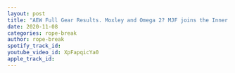 ```yaml
---
layout: post
title: "AEW Full Gear Results. Moxley and Omega 2? MJF joins the Inner Circle? Young Bucks new champions"
date: 2020-11-08
categories: rope-break
author: rope-break
spotify_track_id: 
youtube_video_id: XpFapqicYa0
apple_track_id: 
---
```

